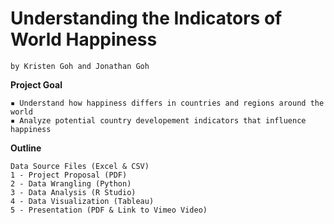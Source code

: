 # Understanding the Indicators of World Happiness
    by Kristen Goh and Jonathan Goh

**Project Goal**

   	▪ Understand how happiness differs in countries and regions around the world  
    ▪ Analyze potential country developement indicators that influence happiness  
 
  **Outline**  
  
    Data Source Files (Excel & CSV)   
    1 - Project Proposal (PDF)  
    2 - Data Wrangling (Python)  
    3 - Data Analysis (R Studio)  
    4 - Data Visualization (Tableau)  
    5 - Presentation (PDF & Link to Vimeo Video)  
